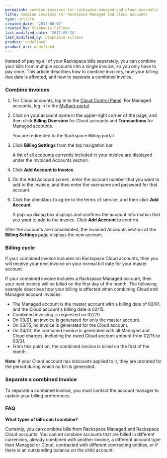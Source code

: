 ```yaml
---
permalink: combine-invoices-for-rackspace-managed-and-cloud-accounts/
title: Combine invoices for Rackspace Managed and Cloud accounts
type: article
created_date: '2017-08-07'
created_by: Stephanie Fillmon
last_modified_date: '2017-08-24'
last_modified_by: Stephanie Fillmon
product: undefined
product_url: undefined
---
```


Instead of paying all of your Rackspace bills separately, you can combine your bills from multiple accounts into a single invoice, so you only have to pay once. This article describes how to combine invoices, how your billing due date is affected, and how to separate a combined invoice.

### Combine invoices

1. For Cloud accounts, log in to the [Cloud Control Panel](https://mycloud.rackspace.com/). For Managed accounts, log in to the [MyRack portal](https://my.rackspace.com/).
2. Click on your account name in the upper-right corner of the page, and then click **Billing Overview** for Cloud accounts and **Transactions** for Managed accounts.

   You are redirected to the Rackspace Billing portal.

3. Click **Billing Settings** from the top navigation bar.

   A list of all accounts currently included in your invoice are displayed under the Invoiced Accounts section.

4. Click **Add Account to Invoice**.

5. On the Add Account screen, enter the account number that you want to add to the invoice, and then enter the username and password for that account.

6. Click the checkbox to agree to the terms of service, and then click **Add Account**.

   A pop-up dialog box displays and confirms the account information that you want to add to the invoice. Click **Add Account** to confirm.
   
After the accounts are consolidated, the Invoiced Accounts section of the **Billing Settings** page displays the new account. 

### Billing cycle

If your combined invoice includes on Rackspace Cloud accounts, then you will receive your next invoice on your normal bill date for your master account.

If your combined invoice includes a Rackspace Managed account, then your next invoice will be billed on the first day of the month. The following example describes how your billing is affected when combining Cloud and Managed account invoices:

- The Managed account is the master account with a billing date of 02/01, and the Cloud account's billing date is 02/15.
- Combined invoicing is requested on 02/20.
- On 03/01, an invoice is generated for only the master account.
- On 03/15, no invoice is generated for the Cloud account.
- On 04/01, the combined invoice is generated with all Managed and Cloud charges, including the owed Cloud account amount from 02/15 to 03/31.
- From this point on, the combined invoice is billed on the first of the month.

**Note**: If your Cloud account has discounts applied to it, they are prorated for the period during which no bill is generated.

### Separate a combined invoice

To separate a combined invoice, you must contact the account manager to update your billing preferences.

### FAQ

**What types of bills can I combine?**

Currently, you can combine bills from Rackspace Managed and Rackspace Cloud accounts. You cannot combine accounts that are billed in different currencies, already combined with another invoice, a different account type than Managed or Cloud, contracted with different contracting entities, or if there is an outstanding balance on the child account.
